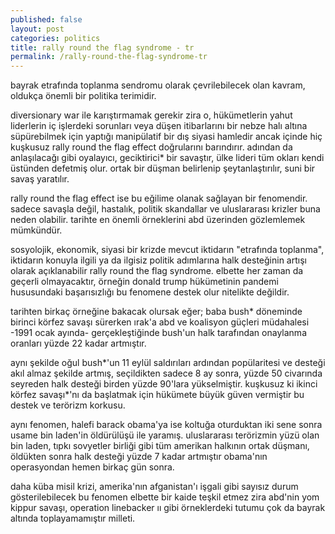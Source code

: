 ```yaml
---
published: false
layout: post
categories: politics
title: rally round the flag syndrome - tr
permalink: /rally-round-the-flag-syndrome-tr
---
```

bayrak etrafında toplanma sendromu olarak çevrilebilecek olan kavram, oldukça önemli bir politika terimidir.

diversionary war ile karıştırmamak gerekir zira o, hükümetlerin yahut liderlerin iç işlerdeki sorunları veya düşen itibarlarını bir nebze halı altına süpürebilmek için yaptığı manipülatif bir dış siyasi hamledir ancak içinde hiç kuşkusuz rally round the flag effect doğrularını barındırır. adından da anlaşılacağı gibi oyalayıcı, geciktirici* bir savaştır, ülke lideri tüm okları kendi üstünden defetmiş olur. ortak bir düşman belirlenip şeytanlaştırılır, suni bir savaş yaratılır.

rally round the flag effect ise bu eğilime olanak sağlayan bir fenomendir. sadece savaşla değil, hastalık, politik skandallar ve uluslararası krizler buna neden olabilir. tarihte en önemli örneklerini abd üzerinden gözlemlemek mümkündür.

sosyolojik, ekonomik, siyasi bir krizde mevcut iktidarın "etrafında toplanma", iktidarın konuyla ilgili ya da ilgisiz politik adımlarına halk desteğinin artışı olarak açıklanabilir rally round the flag syndrome. elbette her zaman da geçerli olmayacaktır, örneğin donald trump hükümetinin pandemi hususundaki başarısızlığı bu fenomene destek olur nitelikte değildir.

tarihten birkaç örneğine bakacak olursak eğer; baba bush* döneminde birinci körfez savaşı sürerken ırak'a abd ve koalisyon güçleri müdahalesi -1991 ocak ayında- gerçekleştiğinde bush'un halk tarafından onaylanma oranları yüzde 22 kadar artmıştır.

aynı şekilde oğul bush*'un 11 eylül saldırıları ardından popülaritesi ve desteği akıl almaz şekilde artmış, seçildikten sadece 8 ay sonra, yüzde 50 civarında seyreden halk desteği birden yüzde 90'lara yükselmiştir. kuşkusuz ki ikinci körfez savaşı*'nı da başlatmak için hükümete büyük güven vermiştir bu destek ve terörizm korkusu.

aynı fenomen, halefi barack obama'ya ise koltuğa oturduktan iki sene sonra usame bin laden'in öldürülüşü ile yaramış. uluslararası terörizmin yüzü olan bin laden, tıpkı sovyetler birliği gibi tüm amerikan halkının ortak düşmanı, öldükten sonra halk desteği yüzde 7 kadar artmıştır obama'nın operasyondan hemen birkaç gün sonra.

daha küba misil krizi, amerika'nın afganistan'ı işgali gibi sayısız durum gösterilebilecek bu fenomen elbette bir kaide teşkil etmez zira abd'nin yom kippur savaşı, operation linebacker ıı gibi örneklerdeki tutumu çok da bayrak altında toplayamamıştır milleti. 